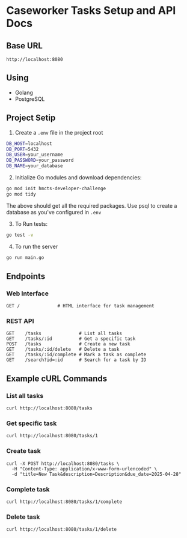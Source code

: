 # Caseworker Tasks Setup and API Docs

## Base URL
```
http://localhost:8080
```

## Using
- Golang
- PostgreSQL

## Project Setip

1. Create a `.env` file in the project root

```bash
DB_HOST=localhost
DB_PORT=5432
DB_USER=your_username
DB_PASSWORD=your_password
DB_NAME=your_database
```
2. Initialize Go modules and download dependencies:
```bash
go mod init hmcts-developer-challenge
go mod tidy
```
The above should get all the required packages. 
Use psql to create a database as you've configured in `.env`

3. To Run tests:
```bash
go test -v
```

4. To run the server
```bash
go run main.go
```

## Endpoints

### Web Interface
```http
GET /              # HTML interface for task management
```

### REST API
```http
GET    /tasks              # List all tasks
GET    /tasks/:id          # Get a specific task
POST   /tasks              # Create a new task
GET    /tasks/:id/delete   # Delete a task
GET    /tasks/:id/complete # Mark a task as complete
GET    /search?id=:id      # Search for a task by ID
```


## Example cURL Commands

### List all tasks
```
curl http://localhost:8080/tasks
```

### Get specific task
```
curl http://localhost:8080/tasks/1
```

### Create task
```
curl -X POST http://localhost:8080/tasks \
  -H "Content-Type: application/x-www-form-urlencoded" \
  -d "title=New Task&description=Description&due_date=2025-04-28"
```

### Complete task
```
curl http://localhost:8080/tasks/1/complete
```

### Delete task
```
curl http://localhost:8080/tasks/1/delete
```

